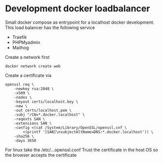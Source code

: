 # Development docker loadbalancer

Small docker compose as entrypoint for a localhost docker development. This load balancer has the following
service

 * Traefik
 * PHPMyadmin
 * Mailhog

Create a network first

```shell
docker network create web
```

Create a certificate via

```shell
openssl req \
    -newkey rsa:2048 \
    -x509 \
    -nodes \
    -keyout certs/localhost.key \
    -new \
    -out certs/localhost.pem \
    -subj "/CN=*.docker.localhost" \
    -reqexts SAN \
    -extensions SAN \
    -config <(cat /System/Library/OpenSSL/openssl.cnf \
        <(printf '[SAN]\nsubjectAltName=DNS:*.docker.localhost')) \
    -sha256 \
    -days 3650
```

For linux take the /etc/...openssl.conf
Trust the certificate in the host OS so the browser accepts the certificate